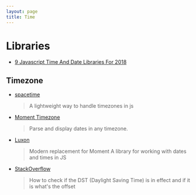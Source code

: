 ```yaml
---
layout: page
title: Time
---
```


# Libraries

- [9 Javascript Time And Date Libraries For 2018](https://blog.bitsrc.io/9-javascript-date-time-libraries-for-2018-12d82f37872d)

## Timezone

- [spacetime](https://github.com/smallwins/spacetime)

  > A lightweight way to handle timezones in js

- [Moment Timezone](http://momentjs.com/timezone/)

  > Parse and display dates in any timezone.

- [Luxon](https://github.com/moment/luxon)

  > Modern replacement for Moment
  > A library for working with dates and times in JS

- [StackOverflow](http://stackoverflow.com/questions/11887934/how-to-check-if-the-dst-daylight-saving-time-is-in-effect-and-if-it-is-whats)
  > How to check if the DST (Daylight Saving Time) is in effect and if it is what's the offset
